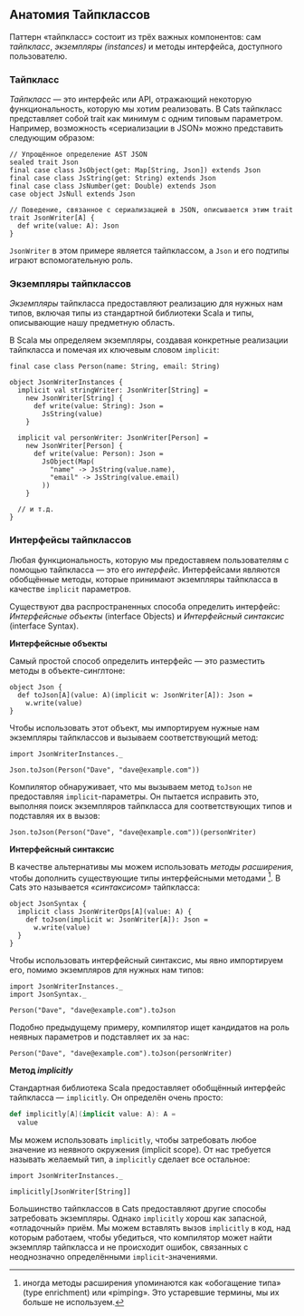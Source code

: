 ## Анатомия Тайпклассов

Паттерн «тайпкласс» состоит из трёх важных компонентов: сам *тайпкласс*, *экземпляры (instances)* и методы интерфейса, доступного пользователю.

### Тайпкласс

*Тайпкласс* — это интерфейс или API, отражающий некоторую функциональность, которую мы хотим реализовать. В Cats тайпкласс представляет собой trait как минимум с одним типовым параметром. 
Например, возможность «сериализации в JSON» можно представить следующим образом:

```tut:book:silent
// Упрощённое определение AST JSON
sealed trait Json
final case class JsObject(get: Map[String, Json]) extends Json
final case class JsString(get: String) extends Json
final case class JsNumber(get: Double) extends Json
case object JsNull extends Json

// Поведение, связанное с сериализацией в JSON, описывается этим trait
trait JsonWriter[A] {
  def write(value: A): Json
}
```

`JsonWriter` в этом примере является тайпклассом,
а `Json` и его подтипы играют вспомогательную роль.

### Экземпляры тайпклассов

*Экземпляры* тайпкласса 
предоставляют реализацию для нужных нам типов,
включая типы из стандартной библиотеки Scala
и типы, описывающие нашу предметную область.

В Scala мы определяем экземпляры, создавая
конкретные реализации тайпкласса
и помечая их ключевым словом `implicit`:

```tut:book:silent
final case class Person(name: String, email: String)

object JsonWriterInstances {
  implicit val stringWriter: JsonWriter[String] =
    new JsonWriter[String] {
      def write(value: String): Json =
        JsString(value)
    }

  implicit val personWriter: JsonWriter[Person] =
    new JsonWriter[Person] {
      def write(value: Person): Json =
        JsObject(Map(
          "name" -> JsString(value.name),
          "email" -> JsString(value.email)
        ))
    }

  // и т.д.
}
```

### Интерфейсы тайпклассов

Любая функциональность, которую мы предоставяем пользователям 
с помощью тайпкласса — это его *интерфейс*.
Интерфейсами являются обобщённые методы, которые принимают
экземпляры тайпкласса в качестве `implicit` параметров.

Существуют два распространенных способа определить интерфейс:
*Интерфейсные объекты* (interface Objects) и *Интерфейсный синтаксис* (interface Syntax).

**Интерфейсные объекты**

Самый простой способ определить интерфейс —
это разместить методы в объекте-синглтоне:

```tut:book:silent
object Json {
  def toJson[A](value: A)(implicit w: JsonWriter[A]): Json =
    w.write(value)
}
```

Чтобы использовать этот объект, мы импортируем нужные нам экземпляры тайпклассов
и вызываем соответствующий метод:

```tut:book:silent
import JsonWriterInstances._
```

```tut:book
Json.toJson(Person("Dave", "dave@example.com"))
```

Компилятор обнаруживает, что мы вызываем метод `toJson`
не предоставляя `implicit`-параметры.
Он пытается исправить это, выполняя поиск экземпляров тайпкласса
для соответствующих типов и подставляя их в вызов:

```tut:book:silent
Json.toJson(Person("Dave", "dave@example.com"))(personWriter)
```
**Интерфейсный синтаксис**

В качестве альтернативы мы можем использовать *методы расширения*,
чтобы дополнить существующие типы интерфейсными методами [^pimping].
В Cats это называется *«синтаксисом»* тайпкласса:

[^ pimping]: иногда методы расширения
упоминаются как «обогащение типа» (type enrichment) или «pimping».
Это устаревшие термины, мы их больше не используем.

```tut:book:silent
object JsonSyntax {
  implicit class JsonWriterOps[A](value: A) {
    def toJson(implicit w: JsonWriter[A]): Json =
      w.write(value)
  }
}
```

Чтобы использовать интерфейсный синтаксис, мы явно импортируем его, 
помимо экземпляров для нужных нам типов:

```tut:book:silent
import JsonWriterInstances._
import JsonSyntax._
```

```tut:book
Person("Dave", "dave@example.com").toJson
```

Подобно предыдущему примеру, компилятор ищет кандидатов
на роль неявных параметров и подставляет их за нас:

```tut:book:silent
Person("Dave", "dave@example.com").toJson(personWriter)
```

**Метод _implicitly_**

Стандартная библиотека Scala предоставляет
обобщённый интерфейс тайпкласса — `implicitly`.
Он определён очень просто:

```scala
def implicitly[A](implicit value: A): A =
  value
```

Мы можем использовать `implicitly`, чтобы затребовать любое значение из неявного окружения (implicit scope).
От нас требуется называть желаемый тип, а `implicitly` сделает все остальное:

```tut:book
import JsonWriterInstances._

implicitly[JsonWriter[String]]
```

Большинство тайпклассов в Cats предоставляют другие способы затребовать экземпляры.
Однако `implicitly` хорош как запасной, «отладочный» приём.
Мы можем вставлять вызов `implicitly` в код, над которым работаем,
чтобы убедиться, что компилятор может найти экземпляр тайпкласса
и не происходит ошибок, связанных с неоднозначно определёнными `implicit`-значениями.
